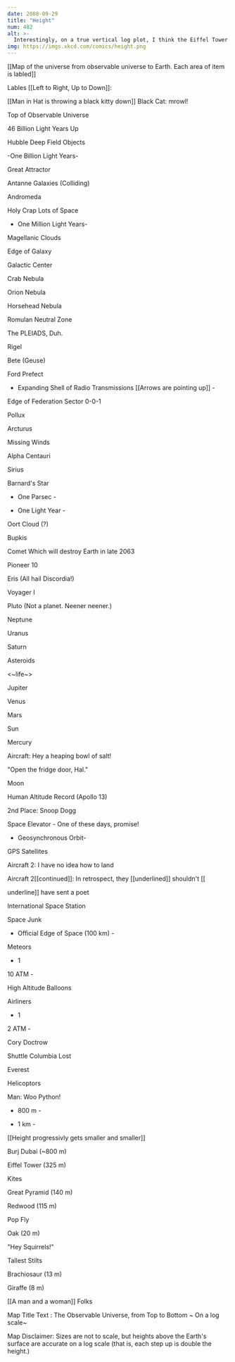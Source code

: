 ```yaml
---
date: 2008-09-29
title: "Height"
num: 482
alt: >-
  Interestingly, on a true vertical log plot, I think the Eiffel Tower's sides really would be straight lines.
img: https://imgs.xkcd.com/comics/height.png
---
```

[[Map of the universe from observable universe to Earth. Each area of item is labled]]

Lables [[Left to Right, Up to Down]]:

[[Man in Hat is throwing a black kitty down]] Black Cat: mrowl! 

 Top of Observable Universe 

 46 Billion Light Years Up 

 Hubble Deep Field Objects 

-One Billion Light Years- 

 Great Attractor

Antanne Galaxies (Colliding) 

Andromeda 

  Holy Crap Lots of Space 

 - One Million Light Years- 

 Magellanic Clouds 

 Edge of Galaxy 

 Galactic Center 

 Crab Nebula 

 Orion Nebula 

 Horsehead Nebula 

 Romulan Neutral Zone 

  The PLEIADS, Duh. 

 Rigel 

 Bete (Geuse) 

 Ford Prefect 

 - Expanding Shell of Radio Transmissions [[Arrows are pointing up]] -  

 Edge of Federation Sector 0-0-1 

 Pollux 

 Arcturus 

 Missing Winds 

 Alpha Centauri 

 Sirius 

 Barnard's Star

- One Parsec - 

 - One Light Year - 

 Oort Cloud (?) 

 Bupkis 

 Comet Which will destroy Earth in late 2063 

 Pioneer 10 

 Eris (All hail Discordia!) 

 Voyager I 

 Pluto (Not a planet. Neener neener.) 

 Neptune 

 Uranus 

Saturn 

 Asteroids 

  <~life~> 

 Jupiter 

 Venus 

 Mars 

 Sun 

 Mercury 

 Aircraft: Hey a heaping bowl of salt! 

 "Open the fridge door, Hal." 

 Moon 

 Human Altitude Record (Apollo 13) 

 2nd Place: Snoop Dogg 

 Space Elevator - One of these days, promise! 

 - Geosynchronous Orbit- 

 GPS Satellites 

 Aircraft 2: I have no idea how to land 

 Aircraft 2[[continued]]: In retrospect, they [[underlined]] shouldn't [[

underline]] have sent a poet 

 International Space Station 

 Space Junk 

 - Official Edge of Space (100 km) - 

 Meteors 

 - 1

10 ATM - 

 High Altitude Balloons 

 Airliners 

 - 1

2 ATM -  

 Cory Doctrow 

 Shuttle Columbia Lost 

 Everest 

 Helicoptors 

 Man: Woo Python! 

 - 800 m - 

 - 1 km - 

 [[Height progressivly gets smaller and smaller]] 

 Burj Dubai (~800 m) 

 Eiffel Tower (325 m) 

 Kites 

 Great Pyramid (140 m) 

 Redwood (115 m) 

 Pop Fly 

 Oak (20 m) 

 "Hey Squirrels!" 

 Tallest Stilts 

 Brachiosaur (13 m) 

 Giraffe (8 m) 

 [[A man and a woman]] Folks

Map Title Text : The Observable Universe, from Top to Bottom ~ On a log scale~

Map Disclaimer: Sizes are not to scale, but heights above the Earth's surface are accurate on a log scale (that is, each step up is double the height.)

